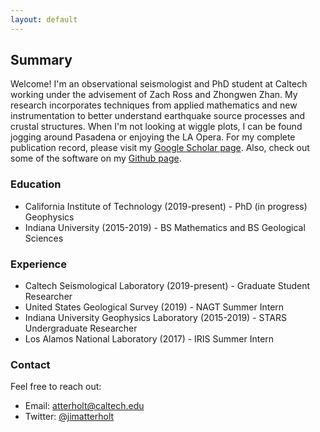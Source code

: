 ```yaml
---
layout: default
---
```


## Summary

Welcome! I'm an observational seismologist and PhD student at Caltech working under the advisement of Zach Ross and Zhongwen Zhan. My research incorporates techniques from applied mathematics and new instrumentation to better understand earthquake source processes and crustal structures. When I'm not looking at wiggle plots, I can be found jogging around Pasadena or enjoying the LA Opera. For my complete publication record, please visit my [Google Scholar page](https://scholar.google.com/citations?user=1rW1gSwAAAAJ&hl=en&oi=ao). Also, check out some of the software on my [Github page](https://github.com/atterholt).

### Education

*   California Institute of Technology (2019-present) - PhD (in progress) Geophysics
*   Indiana University (2015-2019) - BS Mathematics and BS Geological Sciences

### Experience

*   Caltech Seismological Laboratory (2019-present) - Graduate Student Researcher
*   United States Geological Survey (2019) - NAGT Summer Intern
*   Indiana University Geophysics Laboratory (2015-2019) - STARS Undergraduate Researcher
*   Los Alamos National Laboratory (2017) - IRIS Summer Intern

### Contact

Feel free to reach out:

*   Email: atterholt@caltech.edu
*   Twitter: [@jimatterholt](https://twitter.com/jimatterholt?lang=en)
